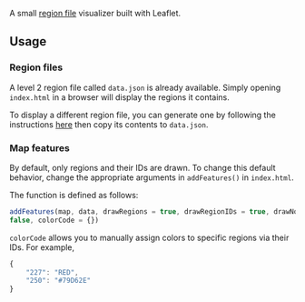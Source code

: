 A small [region file](https://github.com/osharaki/travel_regions#region-files) visualizer built with Leaflet.

## Usage

### Region files

A level 2 region file called `data.json` is already available. Simply opening `index.html` in a browser will display the regions it contains.

To display a different region file, you can generate one by following the instructions [here](https://github.com/osharaki/travel_regions) then copy its contents to `data.json`.

### Map features

By default, only regions and their IDs are drawn. To change this default
behavior, change the appropriate arguments in `addFeatures()` in `index.html`.

The function is defined as follows:

```JavaScript
addFeatures(map, data, drawRegions = true, drawRegionIDs = true, drawNodes =
false, colorCode = {})
```

`colorCode` allows you to manually assign colors to specific regions via their IDs. For
example,

```JavaScript
{
    "227": "RED",
    "250": "#79D62E"
}
```
